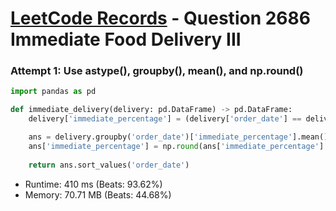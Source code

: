 # [LeetCode Records](../../README.md) - Question 2686 Immediate Food Delivery III

### Attempt 1: Use astype(), groupby(), mean(), and np.round()
```py
import pandas as pd

def immediate_delivery(delivery: pd.DataFrame) -> pd.DataFrame:
    delivery['immediate_percentage'] = (delivery['order_date'] == delivery['customer_pref_delivery_date']).astype(np.float64)

    ans = delivery.groupby('order_date')['immediate_percentage'].mean().reset_index()
    ans['immediate_percentage'] = np.round(ans['immediate_percentage'] * 100, 2)
    
    return ans.sort_values('order_date')
```
- Runtime: 410 ms (Beats: 93.62%)
- Memory: 70.71 MB (Beats: 44.68%)

<br>

